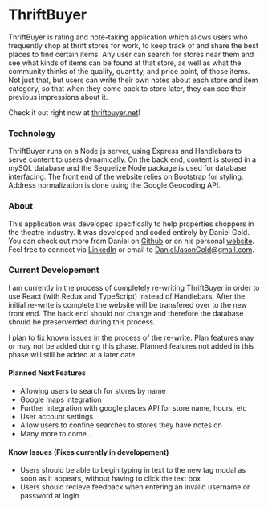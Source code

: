 # ThriftBuyer

ThriftBuyer is rating and note-taking application which allows users who frequently shop at thrift stores for work, to keep track of and share the best places to find certain items. Any user can search for stores near them and see what kinds of items can be found at that store, as well as what the community thinks of the quality, quantity, and price point, of those items. Not just that, but users can write their own notes about each store and item category, so that when they come back to store later, they can see their previous impressions about it.

Check it out right now at [thriftbuyer.net](http://thriftbuyer.net)!

### Technology

ThriftBuyer runs on a Node.js server, using Express and Handlebars to serve content to users dynamically. On the back end, content is stored in a mySQL database and the Sequelize Node package is used for database interfacing. The front end of the website relies on Bootstrap for styling. Address normalization is done using the Google Geocoding API. 

### About

This application was developed specifically to help properties shoppers in the theatre industry. It was developed and coded entirely by Daniel Gold. You can check out more from Daniel on [Github](https://github.com/landgod) or on his personal [website](http://dangold.me/). Feel free to connect via [LinkedIn](https://www.linkedin.com/in/danjasongold/) or email to DanielJasonGold@gmail.com.

### Current Developement

I am currently in the process of completely re-writing ThriftBuyer in order to use React (with Redux and TypeScript) instead of Handlebars. After the initial re-write is complete the website will be transfered over to the new front end. The back end should not change and therefore the database should be preserverded during this process. 

I plan to fix known issues in the process of the re-write. Plan features may or may not be added during this phase. Planned features not added in this phase will still be added at a later date.

#### Planned Next Features
* Allowing users to search for stores by name
* Google maps integration
* Further integration with google places API for store name, hours, etc
* User account settings
* Allow users to confine searches to stores they have notes on
* Many more to come...
#### Know Issues (Fixes currently in developement)
* Users should be able to begin typing in text to the new tag modal as soon as it appears, without having to click the text box
* Users should recieve feedback when entering an invalid username or password at login
